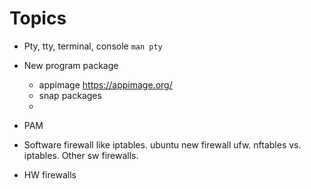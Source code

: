 # Topics

* Pty, tty, terminal, console
  `man pty`
  
* New program package  
  * appimage https://appimage.org/
  * snap packages
  * 

* PAM

* Software firewall like iptables. ubuntu new firewall ufw. nftables vs. iptables. Other sw firewalls.
* HW firewalls 
